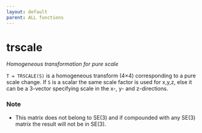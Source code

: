 ```yaml
---
layout: default
parent: ALL functions
---
```

# trscale
_Homogeneous transformation for pure scale_


```T = TRSCALE(S)``` is a homogeneous transform (4&times;4) corresponding to a pure
scale change.  If `S` is a scalar the same scale factor is used for x,y,z,
else it can be a 3-vector specifying scale in the x-, y- and
z-directions.
### Note
* This matrix does not belong to SE(3) and if compounded with    any SE(3) matrix the result will not be in SE(3).

